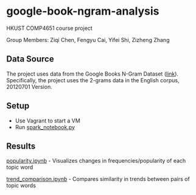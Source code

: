 # google-book-ngram-analysis
HKUST COMP4651 course project

Group Members: Ziqi Chen, Fengyu Cai, Yifei Shi, Zizheng Zhang

## Data Source
The project uses data from the Google Books N-Gram Dataset ([link](http://storage.googleapis.com/books/ngrams/books/datasetsv2.html)). Specifically, the project uses the 2-grams data in the English corpus, 20120701 Version.

## Setup
- Use Vagrant to start a VM
- Run [spark_notebook.py](https://github.com/kaychenziqi/google-book-ngram-analysis/blob/master/spark_notebook.py)

## Results
[popularity.ipynb](https://github.com/kaychenziqi/google-book-ngram-analysis/blob/master/popularity.ipynb) - Visualizes changes in frequencies/popularity of each topic word

[trend_comparison.ipynb](https://github.com/kaychenziqi/google-book-ngram-analysis/blob/master/trend_comparison.ipynb) - Compares similarity in trends between pairs of topic words


